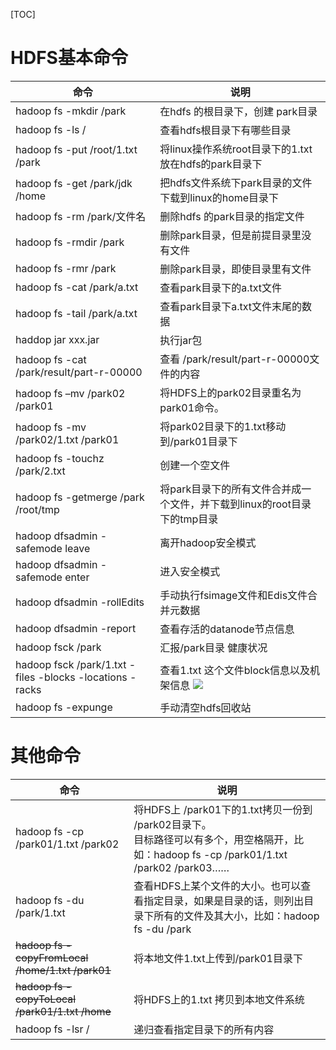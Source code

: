 [TOC]

# HDFS基本命令

| 命令                                                      | 说明                                                         |
| --------------------------------------------------------- | ------------------------------------------------------------ |
| hadoop fs -mkdir /park                                    | 在hdfs 的根目录下，创建 park目录                             |
| hadoop fs   -ls /                                         | 查看hdfs根目录下有哪些目录                                   |
| hadoop fs -put   /root/1.txt /park                        | 将linux操作系统root目录下的1.txt放在hdfs的park目录下         |
| hadoop fs -get   /park/jdk /home                          | 把hdfs文件系统下park目录的文件下载到linux的home目录下        |
| hadoop  fs -rm /park/文件名                               | 删除hdfs 的park目录的指定文件                                |
| hadoop fs  -rmdir /park                                   | 删除park目录，但是前提目录里没有文件                         |
| hadoop fs  -rmr /park                                     | 删除park目录，即使目录里有文件                               |
| hadoop fs  -cat /park/a.txt                               | 查看park目录下的a.txt文件                                    |
| hadoop fs  -tail /park/a.txt                              | 查看park目录下a.txt文件末尾的数据                            |
| haddop  jar xxx.jar                                       | 执行jar包                                                    |
| hadoop fs -cat  /park/result/part-r-00000                 | 查看 /park/result/part-r-00000文件的内容                     |
| hadoop   fs  –mv  /park02 /park01                         | 将HDFS上的park02目录重名为park01命令。                       |
| hadoop fs -mv /park02/1.txt /park01                       | 将park02目录下的1.txt移动到/park01目录下                     |
| hadoop fs  -touchz /park/2.txt                            | 创建一个空文件                                               |
| hadoop fs  -getmerge /park /root/tmp                      | 将park目录下的所有文件合并成一个文件，并下载到linux的root目录下的tmp目录 |
| hadoop dfsadmin  -safemode leave                          | 离开hadoop安全模式                                           |
| hadoop  dfsadmin -safemode enter                          | 进入安全模式                                                 |
| hadoop  dfsadmin -rollEdits                               | 手动执行fsimage文件和Edis文件合并元数据                      |
| hadoop  dfsadmin -report                                  | 查看存活的datanode节点信息                                   |
| hadoop  fsck /park                                        | 汇报/park目录 健康状况                                       |
| hadoop  fsck /park/1.txt -files -blocks -locations -racks | 查看1.txt 这个文件block信息以及机架信息        ![](https://gitee.com/sxhDrk/images/raw/master/imgs/HDFS命令.png) |
| hadoop fs -expunge                                        | 手动清空hdfs回收站                                           |



# 其他命令

| 命令                                              | 说明                                                         |
| ------------------------------------------------- | ------------------------------------------------------------ |
| hadoop fs -cp   /park01/1.txt /park02             | 将HDFS上 /park01下的1.txt拷贝一份到 /park02目录下。     <br />目标路径可以有多个，用空格隔开，比如：hadoop  fs -cp /park01/1.txt /park02 /park03…… |
| hadoop fs  -du /park/1.txt                        | 查看HDFS上某个文件的大小。也可以查看指定目录，如果是目录的话，则列出目录下所有的文件及其大小，比如：hadoop fs -du /park |
| ~~hadoop fs  -copyFromLocal /home/1.txt /park01~~ | 将本地文件1.txt上传到/park01目录下                           |
| ~~hadoop fs  -copyToLocal /park01/1.txt /home~~   | 将HDFS上的1.txt 拷贝到本地文件系统                           |
| hadoop fs -lsr   /                                | 递归查看指定目录下的所有内容                                 |